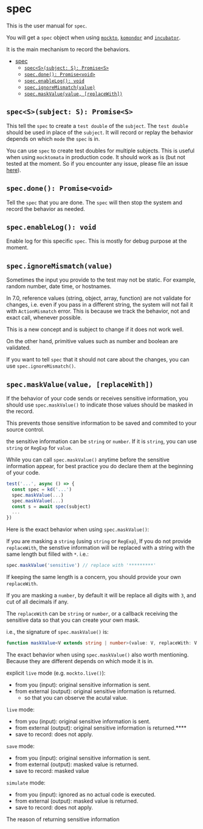 # spec

This is the user manual for `spec`.

You will get a `spec` object when using [`mockto`](./mockto.md), [`komondor`](./komondor.md) and [`incubator`](./incubator.md).

It is the main mechanism to record the behaviors.

- [spec](#spec)
  - [`spec<S>(subject: S): Promise<S>`](#specssubject-s-promises)
  - [`spec.done(): Promise<void>`](#specdone-promisevoid)
  - [`spec.enableLog(): void`](#specenablelog-void)
  - [`spec.ignoreMismatch(value)`](#specignoremismatchvalue)
  - [`spec.maskValue(value, [replaceWith])`](#specmaskvaluevalue-replacewith)

## `spec<S>(subject: S): Promise<S>`

This tell the `spec` to create a `test double` of the `subject`.
The `test double` should be used in place of the `subject`.
It will record or replay the behavior depends on which `mode` the `spec` is in.

You can use `spec` to create test doubles for multiple subjects.
This is useful when using `mocktomata` in production code.
It should work as is (but not tested at the moment. So if you encounter any issue, please file an issue [here](https://github.com/mocktomata/mocktomata/issues)).

## `spec.done(): Promise<void>`

Tell the `spec` that you are done.
The `spec` will then stop the system and record the behavior as needed.

## `spec.enableLog(): void`

Enable log for this specific `spec`.
This is mostly for debug purpose at the moment.

## `spec.ignoreMismatch(value)`

Sometimes the input you provide to the test may not be static.
For example, random number, date time, or hostnames.

In 7.0, reference values (string, object, array, function) are not validate for changes,
i.e. even if you pass in a different string, the system will not fail it with `ActionMismatch` error.
This is because we track the behavior, not and exact call, whenever possible.

This is a new concept and is subject to change if it does not work well.

On the other hand, primitive values such as number and boolean are validated.

If you want to tell `spec` that it should not care about the changes,
you can use `spec.ignoreMismatch()`.

## `spec.maskValue(value, [replaceWith])`

If the behavior of your code sends or receives sensitive information,
you should use `spec.maskValue()` to indicate those values should be masked in the record.

This prevents those sensitive information to be saved and commited to your source control.

the sensitive information can be `string` or `number`.
If it is `string`, you can use `string` or `RegExp` for `value`.

While you can call `spec.maskValue()` anytime before the sensitive information appear,
for best practice you do declare them at the beginning of your code.

```ts
test('...', async () => {
  const spec = kd('...')
  spec.maskValue(...)
  spec.maskValue(...)
  const s = await spec(subject)
  ...
})
```

Here is the exact behavior when using `spec.maskValue()`:

If you are masking a `string` (using `string` or `RegExp`),
If you do not provide `replaceWith`,
the senstive information will be replaced with a string with the same length but filled with `*`. i.e.:

```ts
spec.maskValue('sensitive') // replace with '*********'
```

If keeping the same length is a concern, you should provide your own `replaceWith`.

If you are masking a `number`,
by default it will be replace all digits with `3`, and cut of all decimals if any.

The `replaceWith` can be `string` or `number`,
or a callback receiving the sensitive data so that you can create your own mask.

i.e., the signature of `spec.maskValue()` is:

```ts
function maskValue<V extends string | number>(value: V, replaceWith: V | ((sensitive: V) => V)): void
```

The exact behavior when using `spec.maskValue()` also worth mentioning.
Because they are different depends on which mode it is in.

explicit `live` mode (e.g. `mockto.live()`):

- from you (input): original sensitive information is sent.
- from external (output): original sensitive information is returned.
  - so that you can observe the acutal value.




`live` mode:

- from you (input): original sensitive information is sent.
- from external (output): original sensitive information is returned.****
- save to record: does not apply.

`save` mode:

- from you (input): original sensitive information is sent.
- from external (output): masked value is returned.
- save to record: masked value

`simulate` mode:

- from you (input): ignored as no actual code is executed.
- from external (output): masked value is returned.
- save to record: does not apply.

The reason of returning sensitive information
